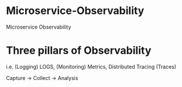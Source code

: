 # Microservice-Observability
Microservice Observability

# Three pillars of Observability 
i.e. (Logging) LOGS, (Monitoring) Metrics, Distributed Tracing (Traces)

Capture -> Collect -> Analysis
